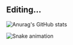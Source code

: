 ## Editing...

<div> 

![Anurag's GitHub stats](https://github-readme-stats.vercel.app/api?username=ilv89c&show_icons=true&theme=dark) 

</div>

<div>

![Snake animation](https://github.com/ilv89c/ilv89c/blob/output/github-contribution-grid-snake.svg)
  
</div>

